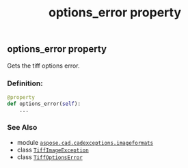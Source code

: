 ﻿---
title: options_error property
second_title: Aspose.CAD for Python via .NET API References
description: 
type: docs
weight: 30
url: /python-net/aspose.cad.cadexceptions.imageformats/tiffimageexception/options_error/
is_root: false
---

## options_error property


Gets the tiff options error.
### Definition:
```python
@property
def options_error(self):
    ...
```

### See Also
* module [`aspose.cad.cadexceptions.imageformats`](../../)
* class [`TiffImageException`](/cad/python-net/aspose.cad.cadexceptions.imageformats/tiffimageexception)
* class [`TiffOptionsError`](/cad/python-net/aspose.cad.imageoptions/tiffoptionserror)
